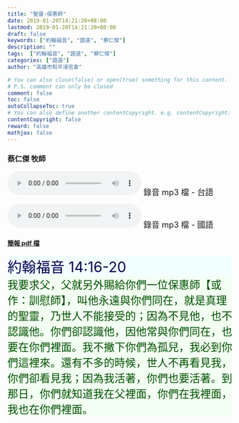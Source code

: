 ```yaml
---
title: "聖靈-保惠師"
date: 2019-01-20T14:21:20+08:00
lastmod: 2019-01-20T14:21:20+08:00
draft: false
keywords: ["約翰福音", "證道", "蔡仁傑"]
description: ""
tags:  ["約翰福音", "證道", "蔡仁傑"]
categories: ["證道"]
author: "高雄市和平浸信會"

# You can also close(false) or open(true) something for this content.
# P.S. comment can only be closed
comment: false
toc: false
autoCollapseToc: true
# You can also define another contentCopyright. e.g. contentCopyright: "This is another copyright."
contentCopyright: false
reward: false
mathjax: false
---
```


### 蔡仁傑 牧師

<audio controls src="https://hbc.nctu.me/mp3-s/s20190120t.mp3"></audio><font size="4"> 錄音 mp3 檔 - 台語</font>

<audio controls src="https://hbc.nctu.me/mp3-s/s20190120c.mp3"></audio><font size="4"> 錄音 mp3 檔 - 國語</font>

#### [簡報 pdf 檔](/pdf-s/s20190120.pdf "聖靈-保惠師")

<div style="background-color:#F2FFFF"><font size="6", color="#000050">
約翰福音 14:16-20
</font>
</div>

<div style="background-color:#F2FFF2"><font size="5", color="005000">
我要求父，父就另外賜給你們一位保惠師【或作：訓慰師】，叫他永遠與你們同在，就是真理的聖靈，乃世人不能接受的；因為不見他，也不認識他。你們卻認識他，因他常與你們同在，也要在你們裡面。我不撇下你們為孤兒，我必到你們這裡來。還有不多的時候，世人不再看見我，你們卻看見我；因為我活著，你們也要活著。到那日，你們就知道我在父裡面，你們在我裡面，我也在你們裡面。
</font>
</div>